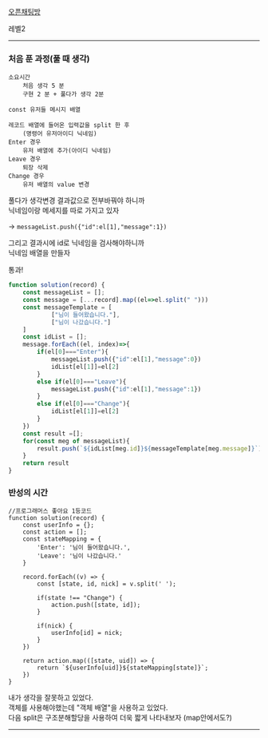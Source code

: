 [오픈채팅방](https://programmers.co.kr/learn/courses/30/lessons/42888?language=javascript)

레벨2   


---
### 처음 푼 과정(풀 때 생각)

    소요시간  
        처음 생각 5 분 
        구현 2 분 + 풀다가 생각 2분

    const 유저들 메시지 배열

    레코드 배열에 들어온 입력값을 split 한 후
        (명령어 유저아이디 닉네임)
    Enter 경우
        유저 배열에 추가(아이디 닉네임)
    Leave 경우
        퇴장 삭제
    Change 경우
        유저 배열의 value 변경

풀다가 생각변경 결과값으로 전부바꿔야 하니까   
닉네임이랑 메세지를 따로 가지고 있자
   
 ->  `messageList.push({"id":el[1],"message":1})`

그리고 결과시에 id로 닉네임을 검사해야하니까   
닉네임 배열을 만들자

통과!

```js
function solution(record) {
    const messageList = [];
    const message = [...record].map((el=>el.split(" ")))
    const messageTemplate = [
            ["님이 들어왔습니다."],
            ["님이 나갔습니다."]
    ]
    const idList = [];
    message.forEach((el, index)=>{
        if(el[0]==="Enter"){
            messageList.push({"id":el[1],"message":0})
            idList[el[1]]=el[2]
        }
        else if(el[0]==="Leave"){
            messageList.push({"id":el[1],"message":1})
        }
        else if(el[0]==="Change"){
            idList[el[1]]=el[2]
        }
    })
    const result =[];
    for(const meg of messageList){
        result.push(`${idList[meg.id]}${messageTemplate[meg.message]}`)
    }
    return result
}
```
### 반성의 시간 
```JS
//프로그래머스 좋아요 1등코드
function solution(record) {
    const userInfo = {};
    const action = [];
    const stateMapping = {
        'Enter': '님이 들어왔습니다.',
        'Leave': '님이 나갔습니다.'
    }

    record.forEach((v) => {
        const [state, id, nick] = v.split(' ');

        if(state !== "Change") {
            action.push([state, id]);
        }

        if(nick) {
            userInfo[id] = nick;
        }
    })

    return action.map(([state, uid]) => {
        return `${userInfo[uid]}${stateMapping[state]}`;    
    })
}
```
내가 생각을 잘못하고 있었다.   
객체를 사용해야했는데 "객체 배열"을 사용하고 있었다.   
다음 split은 구조분해할당을 사용하여 더욱 짧게 나타내보자   (map안에서도?)

---
